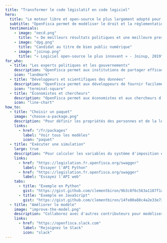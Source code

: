 ```yaml
---
title: "Transformer le code législatif en code logiciel"
hero:
  title: "Le moteur libre et open-source le plus largement adopté pour écrire les règles en code logiciel"
  subtitle: "OpenFisca permet de modéliser le droit et la réglementation pour n'importe quelle juridiction dans le monde et de rendre i accessible sur des API pour les développeurs, les scientifiques des données et les économistes."
  testimonials:
    - image: "oecd.png"
      title: "« De meilleurs résultats politiques et une meilleure prestation de services »"
    - image: "dpg.png"
      title: "Candidat au titre de bien public numérique"
    - image: "joinup.png"
      title: "« Logiciel open-source le plus innovant » - Joinup, 2019"
for_who:
  - title: "Les experts politiques et les gouvernements"
    description: "OpenFisca permet aux institutions de partager efficacement les mises à jour de la réglementation et de mutualiser les coûts informatiques. L'interconnexion des règles entre les organismes publics sous la forme de paramètres lisibles et de code exécutable offre une transparence algorithmique et réduit la facture pour le contribuable."
    icon: "landmark"
  - title: "Développeurs et scientifiques des données"
    description: "OpenFisca permet aux développeurs de fournir facilement des applications calculant des impôts et des prestations complexes grâce à son API web JSON, et aux scientifiques des données de calculer à grande échelle grâce à son API Python vectorielle. La contribution de formules et d'extensions de codage permet de construire des services pour n'importe quelle entreprise."
    icon: "terminal-square"
  - title: "Économistes et chercheurs"
    description: "OpenFisca permet aux économistes et aux chercheurs d'utiliser des données d'enquête et administratives pour simuler l'impact de toute réforme passée, future ou hypothétique sur le revenu d'une population donnée. La mise en relation de tous les impôts et prestations calculés permet d'analyser l'interaction de plusieurs réformes."
    icon: "line-chart"
how_to:
  - title: "Choisir un paquet"
    image: "choose-a-package.png"
    description: "Pour définir les propriétés des personnes et de la législation avec lesquelles vous voulez utiliser OpenFisca."
    links:
      - href: "/fr/packages"
        label: "Voir tous les modèles"
        icon: "paquet"
  - title: "Exécuter une simulation"
    large: true
    description: "Pour calculer les variables du système d'imposition et de prestations sur les situations des personnes. OpenFisca fonctionnera de la même manière pour une personne ou un million dans la situation modélisée grâce au calcul vectoriel."
    links:
      - href: "https://legislation.fr.openfisca.org/swagger"
        label: "Essayer l'API Python"
      - href: "https://legislation.fr.openfisca.org/swagger"
        label: "Essayez l'API web"
    tabs:
      - title: "Exemple en Python"
        gist: "https://gist.github.com/clementbiron/9b3c8f6c563a1187f1a50f128fea8a77.js"
      - title: "Exemple en JavaScript"
        gist: "https://gist.github.com/clementbiron/14fe80a88c4a2e33e73964434b537710.js"
  - title: "Améliorer le modèle"
    image: "improve-the-model.png"
    description: "Collaborez avec d'autres contributeurs pour modéliser de nouvelles lois, mettre à jour les valeurs légales, gérer les cas limites, ajouter des tests du monde réel, améliorer la documentation... Les systèmes fiscaux et de prestations des pays sont des logiciels libres, vous n'êtes donc jamais seul !"
    links:
      - href: "https://openfisca.slack.com"
        label: "Rejoignez le Slack"
        icon: "slack"
---
```

